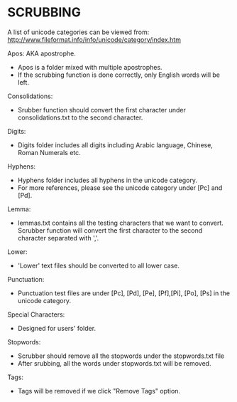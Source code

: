 SCRUBBING
==========

A list of unicode categories can be viewed from: http://www.fileformat.info/info/unicode/category/index.htm

Apos: AKA apostrophe. 
- Apos is a folder mixed with multiple apostrophes.
- If the scrubbing function is done correctly, only English words will be left. 

Consolidations:
- Srubber function should convert the first character under consolidations.txt to the second character. 

Digits:
- Digits folder includes all digits including Arabic language, Chinese, Roman Numerals etc. 

Hyphens:
- Hyphens folder includes all hyphens in the unicode category.
- For more references, please see the unicode category under [Pc] and [Pd].

Lemma:
- lemmas.txt contains all the testing characters that we want to convert. Scrubber function will convert the first character to the second character separated with ','.

Lower:
- 'Lower' text files should be converted to all lower case. 

Punctuation:
- Punctuation test files are under [Pc], [Pd], [Pe], [Pf],[Pi], [Po], [Ps] in the unicode category. 

Special Characters:
- Designed for users' folder. 

Stopwords:
- Scrubber should remove all the stopwords under the stopwords.txt file
- After srubbing, all the words under stopwords.txt will be removed. 

Tags:
- Tags will be removed if we click "Remove Tags" option. 
